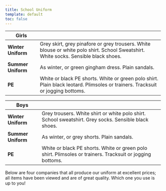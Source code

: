 ```yaml
---
title: School Uniform
template: default
toc: false
---
```


| **Girls**          |                                                                                                                                     |
| ------------------ | -------------- |
| **Winter Uniform** | Grey skirt, grey pinafore or grey trousers. White blouse or white polo shirt. School Sweatshirt. White socks. Sensible black shoes. |
| **Summer Uniform** | As winter, or green gingham dress. Plain sandals.                                                                                   |
| **PE**             | White or black PE shorts. White or green polo shirt. Plain black leotard. Plimsoles or trainers. Tracksuit or jogging bottoms.      |

| **Boys**           |                                                                                                           |
| ------------------ | ------------ |
| **Winter Uniform** | Grey trousers. White shirt or white polo shirt. School sweatshirt. Grey socks. Sensible black shoes.      |
| **Summer Uniform** | As winter, or grey shorts. Plain sandals.                                                                 |
| **PE**             | White or black PE shorts. White or green polo shirt. Plimsoles or trainers. Tracksuit or jogging bottoms. |

Below are four companies that all produce our uniform at excellent prices; all items have been viewed and are of great quality. Which one you use is up to you!

<uniform><uniform/>

